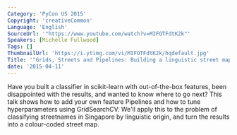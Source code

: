 ```yaml
---
Category: 'PyCon US 2015'
Copyright: 'creativeCommon'
Language: 'English'
SourceUrl: '"https://www.youtube.com/watch?v=MIFOTFdtK2k"'
Speakers: [Michelle Fullwood]
Tags: []
ThumbnailUrl: 'https://i.ytimg.com/vi/MIFOTFdtK2k/hqdefault.jpg'
Title: '"Grids, Streets and Pipelines: Building a linguistic street map with scikit-learn"'
date: '2015-04-11'
---
```

Have you built a classifier in scikit-learn with out-of-the-box features, been disappointed with the results, and wanted to know where to go next? This talk shows how to add your own feature Pipelines and how to tune hyperparameters using GridSearchCV. We'll apply this to the problem of classifying streetnames in Singapore by linguistic origin, and turn the results into a colour-coded street map.

